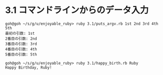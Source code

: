 # 3.1 コマンドラインからのデータ入力

```
goh@goh ~/s/g/u/enjoyable_ruby> ruby 3.1/puts_argv.rb 1st 2nd 3rd 4th 5th
最初の引数: 1st
2番目の引数: 2nd
3番目の引数: 3rd
4番目の引数: 4th
5番目の引数: 5th
```

```
goh@goh ~/s/g/u/enjoyable_ruby> ruby 3.1/happy_birth.rb Ruby
Happy Birthday, Ruby!
```

